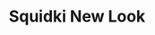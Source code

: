 ---
slug: squidki-new-look
title: Squidki New Look
description: "Squidki New Look is an exciting online game. Play for free directly in your browser!"
icon: /images/new_mods/Sprunki New Look.png
url: https://wowtbc.net/sprunkin/sprunki-new-look/index.html
previewImage: /images/new_mods/Sprunki New Look.png
type: new mods

# SEO配置
seo:
  title: "Squidki New Look - Play Free Online Game | Fun Browser Games"
  description: "Squidki New Look - Play this fun online game for free in your browser. No download required!"
  ogImage: "/images/new_mods/Sprunki New Look.png"
  keywords: "squidki-new-look, online game, browser game, free game, new mods game, play online"

videoUrls:
  - https://www.youtube.com/embed/example1
  - https://www.youtube.com/embed/example2

whyPlay:
  title: "Why Play Squidki New Look?"
  items:
    - "Immersive Gameplay: Squidki New Look offers an engaging and immersive gaming experience that will keep you entertained for hours"
    - "Challenging Levels: Test your skills with increasingly difficult challenges and obstacles"
    - "Beautiful Graphics: Enjoy stunning visuals and smooth animations that bring the game world to life"
    - "Regular Updates: New content and features are added regularly to keep the game fresh and exciting"
    - "Free to Play: Experience all the fun without spending a penny"
    - "Community Features: Connect with other players, share strategies, and compete for high scores"
    - "Cross-Platform: Play on any device with a web browser, no downloads required"

features:
  title: "Key Features of Squidki New Look"
  image: "/images/new_mods/Sprunki New Look.png"
  items:
    - "Intuitive Controls: Easy to learn controls make Squidki New Look accessible for players of all skill levels"
    - "Multiple Game Modes: Enjoy various gameplay options that provide different challenges and experiences"
    - "Character Customization: Personalize your gaming experience with unique characters and items"
    - "Achievement System: Complete special tasks to earn rewards and recognition"
    - "Leaderboards: Compete with players worldwide and see who can achieve the highest scores"

characteristics:
  title: "Game Characteristics"
  image: "/images/new_mods/Sprunki New Look.png"
  items:
    - "Genre: New mods game with elements of strategy and skill"
    - "Difficulty: Suitable for both casual gamers and those seeking a challenge"
    - "Play Time: Quick sessions or extended gameplay, depending on your preference"
    - "Art Style: Vibrant and engaging visuals that enhance the gaming experience"
    - "Sound Design: Immersive audio that complements the gameplay perfectly"

info: "Squidki New Look is an exciting online game that offers players a unique and engaging gaming experience. With its intuitive controls, stunning visuals, and challenging gameplay, Squidki New Look provides hours of entertainment for players of all ages and skill levels. Whether you're looking for a quick gaming session during a break or an extended play session, Squidki New Look delivers an immersive experience that will keep you coming back for more. The game features multiple levels of increasing difficulty, ensuring that players are constantly challenged as they progress. With regular updates adding new content and features, Squidki New Look remains fresh and exciting, providing endless entertainment options for its growing community of players."

howToPlayIntro: "Welcome to Squidki New Look! This guide will walk you through the basics and help you master the game. Whether you're a beginner or looking to improve your skills, these tips and instructions will enhance your gaming experience."

howToPlaySteps:
  - title: "Getting Started"
    description: "Begin your Squidki New Look adventure by familiarizing yourself with the controls. Use your keyboard or mouse to navigate through the game interface. The tutorial will guide you through the basic mechanics and help you understand the objectives."
  - title: "Understanding the Objectives"
    description: "In Squidki New Look, your main goal is to progress through levels by completing specific objectives. Each level presents unique challenges that require different strategies and approaches."
  - title: "Mastering the Controls"
    description: "Practice using the controls to improve your precision and reaction time. Squidki New Look requires quick reflexes and strategic thinking to overcome obstacles and defeat opponents."
  - title: "Utilizing Power-ups"
    description: "Collect power-ups throughout the game to enhance your abilities and overcome difficult challenges. Each power-up offers unique advantages that can be crucial for success."
  - title: "Developing Strategies"
    description: "As you progress in Squidki New Look, develop effective strategies for different scenarios. Analyze patterns, anticipate challenges, and adapt your approach to maximize your performance."

faq:
  title: "Frequently Asked Questions about Squidki New Look"
  items:
    - question: "Is Squidki New Look free to play?"
      answer: "Yes, Squidki New Look is completely free to play directly in your web browser. No downloads or purchases are required to enjoy the full game experience."
    - question: "Can I play Squidki New Look on mobile devices?"
      answer: "Yes, Squidki New Look is optimized for both desktop and mobile play. You can enjoy the game on any device with a web browser and internet connection."
    - question: "Are there any in-game purchases?"
      answer: "While Squidki New Look is free to play, there may be optional in-game purchases available for cosmetic items or additional features that don't affect core gameplay."
    - question: "How often is Squidki New Look updated?"
      answer: "The developers regularly update Squidki New Look with new content, features, and improvements based on player feedback and game performance."
    - question: "Can I play Squidki New Look offline?"
      answer: "Currently, Squidki New Look requires an internet connection to play as it's a browser-based online game."
    - question: "Is Squidki New Look suitable for children?"
      answer: "Yes, Squidki New Look is designed to be family-friendly and suitable for players of all ages."
    - question: "How do I report bugs or issues?"
      answer: "If you encounter any problems while playing Squidki New Look, you can report them through the game's support page or contact the developers directly through their website."
    - question: "Still Have Questions?"
      answer: "If you have additional questions about Squidki New Look that aren't covered in this FAQ, please visit our support center or contact our customer service team for assistance."
---